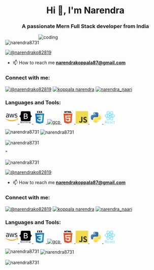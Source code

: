 <h1 align="center">Hi 👋, I'm Narendra</h1>
<h3 align="center">A passionate Mern Full Stack developer from India</h3>
<img align="right" alt="coding" width="400" src="https://cdn.dribbble.com/users/926537/screenshots/4502924/python-2.gif"


<p align="left"> <img src="https://komarev.com/ghpvc/?username=narendra8731&label=Profile%20views&color=0e75b6&style=flat" alt="narendra8731" /> </p>

<p align="left"> <a href="https://twitter.com/@narendrako82819" target="blank"><img src="https://img.shields.io/twitter/follow/@narendrako82819?logo=twitter&style=for-the-badge" alt="@narendrako82819" /></a> </p>

- 📫 How to reach me **narendrakoppala87@gmail.com**

<h3 align="left">Connect with me:</h3>
<p align="left">
<a href="https://twitter.com/@narendrako82819" target="blank"><img align="center" src="https://raw.githubusercontent.com/rahuldkjain/github-profile-readme-generator/master/src/images/icons/Social/twitter.svg" alt="@narendrako82819" height="30" width="40" /></a>
<a href="https://fb.com/koppala narendra" target="blank"><img align="center" src="https://raw.githubusercontent.com/rahuldkjain/github-profile-readme-generator/master/src/images/icons/Social/facebook.svg" alt="koppala narendra" height="30" width="40" /></a>
<a href="https://instagram.com/narendra_naari" target="blank"><img align="center" src="https://raw.githubusercontent.com/rahuldkjain/github-profile-readme-generator/master/src/images/icons/Social/instagram.svg" alt="narendra_naari" height="30" width="40" /></a>
</p>

<h3 align="left">Languages and Tools:</h3>
<p align="left"> <a href="https://aws.amazon.com" target="_blank" rel="noreferrer"> <img src="https://raw.githubusercontent.com/devicons/devicon/master/icons/amazonwebservices/amazonwebservices-original-wordmark.svg" alt="aws" width="40" height="40"/> </a> <a href="https://getbootstrap.com" target="_blank" rel="noreferrer"> <img src="https://raw.githubusercontent.com/devicons/devicon/master/icons/bootstrap/bootstrap-plain-wordmark.svg" alt="bootstrap" width="40" height="40"/> </a> <a href="https://www.w3schools.com/css/" target="_blank" rel="noreferrer"> <img src="https://raw.githubusercontent.com/devicons/devicon/master/icons/css3/css3-original-wordmark.svg" alt="css3" width="40" height="40"/> </a> <a href="https://cloud.google.com" target="_blank" rel="noreferrer"> <img src="https://www.vectorlogo.zone/logos/google_cloud/google_cloud-icon.svg" alt="gcp" width="40" height="40"/> </a> <a href="https://www.w3.org/html/" target="_blank" rel="noreferrer"> <img src="https://raw.githubusercontent.com/devicons/devicon/master/icons/html5/html5-original-wordmark.svg" alt="html5" width="40" height="40"/> </a> <a href="https://developer.mozilla.org/en-US/docs/Web/JavaScript" target="_blank" rel="noreferrer"> <img src="https://raw.githubusercontent.com/devicons/devicon/master/icons/javascript/javascript-original.svg" alt="javascript" width="40" height="40"/> </a> <a href="https://www.python.org" target="_blank" rel="noreferrer"> <img src="https://raw.githubusercontent.com/devicons/devicon/master/icons/python/python-original.svg" alt="python" width="40" height="40"/> </a> <a href="https://reactjs.org/" target="_blank" rel="noreferrer"> <img src="https://raw.githubusercontent.com/devicons/devicon/master/icons/react/react-original-wordmark.svg" alt="react" width="40" height="40"/> </a> </p>

<p><img align="left" src="https://github-readme-stats.vercel.app/api/top-langs?username=narendra8731&show_icons=true&locale=en&layout=compact" alt="narendra8731" /></p>

<p>&nbsp;<img align="center" src="https://github-readme-stats.vercel.app/api?username=narendra8731&show_icons=true&locale=en" alt="narendra8731" /></p>

<p><img align="center" src="https://github-readme-streak-stats.herokuapp.com/?user=narendra8731&" alt="narendra8731" /></p>
"


<p align="left"> <img src="https://komarev.com/ghpvc/?username=narendra8731&label=Profile%20views&color=0e75b6&style=flat" alt="narendra8731" /> </p>

<p align="left"> <a href="https://twitter.com/@narendrako82819" target="blank"><img src="https://img.shields.io/twitter/follow/@narendrako82819?logo=twitter&style=for-the-badge" alt="@narendrako82819" /></a> </p>

- 📫 How to reach me **narendrakoppala87@gmail.com**

<h3 align="left">Connect with me:</h3>
<p align="left">
<a href="https://twitter.com/@narendrako82819" target="blank"><img align="center" src="https://raw.githubusercontent.com/rahuldkjain/github-profile-readme-generator/master/src/images/icons/Social/twitter.svg" alt="@narendrako82819" height="30" width="40" /></a>
<a href="https://fb.com/koppala narendra" target="blank"><img align="center" src="https://raw.githubusercontent.com/rahuldkjain/github-profile-readme-generator/master/src/images/icons/Social/facebook.svg" alt="koppala narendra" height="30" width="40" /></a>
<a href="https://instagram.com/narendra_naari" target="blank"><img align="center" src="https://raw.githubusercontent.com/rahuldkjain/github-profile-readme-generator/master/src/images/icons/Social/instagram.svg" alt="narendra_naari" height="30" width="40" /></a>
</p>

<h3 align="left">Languages and Tools:</h3>
<p align="left"> <a href="https://aws.amazon.com" target="_blank" rel="noreferrer"> <img src="https://raw.githubusercontent.com/devicons/devicon/master/icons/amazonwebservices/amazonwebservices-original-wordmark.svg" alt="aws" width="40" height="40"/> </a> <a href="https://getbootstrap.com" target="_blank" rel="noreferrer"> <img src="https://raw.githubusercontent.com/devicons/devicon/master/icons/bootstrap/bootstrap-plain-wordmark.svg" alt="bootstrap" width="40" height="40"/> </a> <a href="https://www.w3schools.com/css/" target="_blank" rel="noreferrer"> <img src="https://raw.githubusercontent.com/devicons/devicon/master/icons/css3/css3-original-wordmark.svg" alt="css3" width="40" height="40"/> </a> <a href="https://cloud.google.com" target="_blank" rel="noreferrer"> <img src="https://www.vectorlogo.zone/logos/google_cloud/google_cloud-icon.svg" alt="gcp" width="40" height="40"/> </a> <a href="https://www.w3.org/html/" target="_blank" rel="noreferrer"> <img src="https://raw.githubusercontent.com/devicons/devicon/master/icons/html5/html5-original-wordmark.svg" alt="html5" width="40" height="40"/> </a> <a href="https://developer.mozilla.org/en-US/docs/Web/JavaScript" target="_blank" rel="noreferrer"> <img src="https://raw.githubusercontent.com/devicons/devicon/master/icons/javascript/javascript-original.svg" alt="javascript" width="40" height="40"/> </a> <a href="https://www.python.org" target="_blank" rel="noreferrer"> <img src="https://raw.githubusercontent.com/devicons/devicon/master/icons/python/python-original.svg" alt="python" width="40" height="40"/> </a> <a href="https://reactjs.org/" target="_blank" rel="noreferrer"> <img src="https://raw.githubusercontent.com/devicons/devicon/master/icons/react/react-original-wordmark.svg" alt="react" width="40" height="40"/> </a> </p>

<p><img align="left" src="https://github-readme-stats.vercel.app/api/top-langs?username=narendra8731&show_icons=true&locale=en&layout=compact" alt="narendra8731" /></p>

<p>&nbsp;<img align="center" src="https://github-readme-stats.vercel.app/api?username=narendra8731&show_icons=true&locale=en" alt="narendra8731" /></p>

<p><img align="center" src="https://github-readme-streak-stats.herokuapp.com/?user=narendra8731&" alt="narendra8731" /></p>
